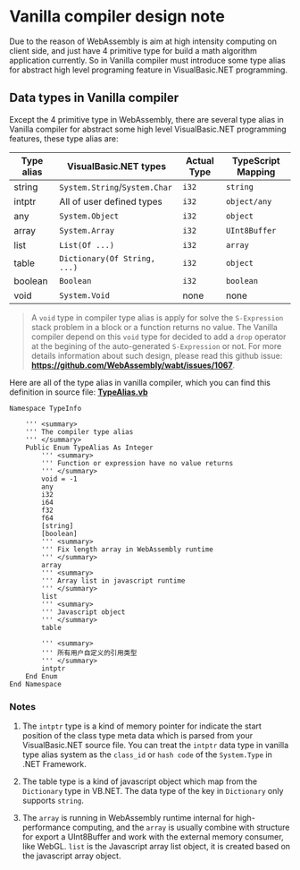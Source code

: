 # Vanilla compiler design note

<!-- 2019-06-01 -->

Due to the reason of WebAssembly is aim at high intensity computing on client side, and just have 4 primitive type for build a math algorithm application currently. So in Vanilla compiler must introduce some type alias for abstract high level programing feature in VisualBasic.NET programming.

## Data types in Vanilla compiler

Except the 4 primitive type in WebAssembly, there are several type alias in Vanilla compiler for abstract some high level VisualBasic.NET programming features, these type alias are:

| Type alias | VisualBasic.NET types             | Actual Type | TypeScript Mapping |
|------------|-----------------------------------|-------------|--------------------|
| string     | ``System.String``/``System.Char`` | ``i32``     | ``string``         |
| intptr     | All of user defined types         | ``i32``     | ``object/any``     |
| any        | ``System.Object``                 | ``i32``     | ``object``         |
| array      | ``System.Array``                  | ``i32``     | ``UInt8Buffer``    |
| list       | ``List(Of ...)``                  | ``i32``     | ``array``          |
| table      | ``Dictionary(Of String, ...)``    | ``i32``     | ``object``         |
| boolean    | ``Boolean``                       | ``i32``     | ``boolean``        |
| void       | ``System.Void``                   | none        | none               |

> A ``void`` type in compiler type alias is apply for solve the ``S-Expression`` stack problem in a block or a function returns no value. The Vanilla compiler depend on this ``void`` type for decided to add a ``drop`` operator at the begining of the auto-generated ``S-Expression`` or not. For more details information about such design, please read this github issue: **https://github.com/WebAssembly/wabt/issues/1067**.  

Here are all of the type alias in vanilla compiler, which you can find this definition in source file: [**TypeAlias.vb**](https://github.com/dotvanilla/vanilla/blob/master/wasm/Type/Models/TypeAlias.vb)

```vbnet
Namespace TypeInfo

    ''' <summary>
    ''' The compiler type alias
    ''' </summary>
    Public Enum TypeAlias As Integer
        ''' <summary>
        ''' Function or expression have no value returns
        ''' </summary>
        void = -1
        any
        i32
        i64
        f32
        f64
        [string]
        [boolean]
        ''' <summary>
        ''' Fix length array in WebAssembly runtime
        ''' </summary>
        array
        ''' <summary>
        ''' Array list in javascript runtime
        ''' </summary>
        list
        ''' <summary>
        ''' Javascript object
        ''' </summary>
        table

        ''' <summary>
        ''' 所有用户自定义的引用类型
        ''' </summary>
        intptr
    End Enum
End Namespace
```

### Notes

1. The ``intptr`` type is a kind of memory pointer for indicate the start position of the class type meta data which is parsed from your VisualBasic.NET source file. You can treat the ``intptr`` data type in vanilla type alias system as the ``class_id`` or ``hash code`` of the ``System.Type`` in .NET Framework.

2. The table type is a kind of javascript object which map from the ``Dictionary`` type in VB.NET. The data type of the key in ``Dictionary`` only supports ``string``.

3. The ``array`` is running in WebAssembly runtime internal for high-performance computing, and the ``array`` is usually combine with structure for export a UInt8Buffer and work with the external memory consumer, like WebGL. ``list`` is the Javascript array list object, it is created based on the javascript array object.